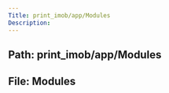 ```yaml
---
Title: print_imob/app/Modules
Description:
---
```


## Path: print_imob/app/Modules
## File: Modules